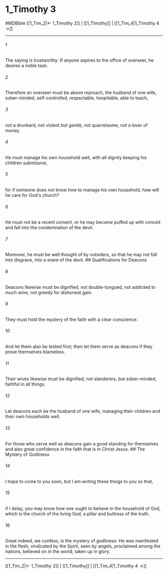 # 1_Timothy 3
#MDBible
[[1_Tim_2|← 1_Timothy 2]] | [[1_Timothy]] | [[1_Tim_4|1_Timothy 4 →]]

***

###### 1 
The saying is trustworthy: If anyone aspires to the office of overseer, he desires a noble task. 

###### 2 
Therefore an overseer must be above reproach, the husband of one wife, sober-minded, self-controlled, respectable, hospitable, able to teach, 

###### 3 
not a drunkard, not violent but gentle, not quarrelsome, not a lover of money. 

###### 4 
He must manage his own household well, with all dignity keeping his children submissive, 

###### 5 
for if someone does not know how to manage his own household, how will he care for God's church? 

###### 6 
He must not be a recent convert, or he may become puffed up with conceit and fall into the condemnation of the devil. 

###### 7 
Moreover, he must be well thought of by outsiders, so that he may not fall into disgrace, into a snare of the devil. ## Qualifications for Deacons 

###### 8 
Deacons likewise must be dignified, not double-tongued, not addicted to much wine, not greedy for dishonest gain. 

###### 9 
They must hold the mystery of the faith with a clear conscience. 

###### 10 
And let them also be tested first; then let them serve as deacons if they prove themselves blameless. 

###### 11 
Their wives likewise must be dignified, not slanderers, but sober-minded, faithful in all things. 

###### 12 
Let deacons each be the husband of one wife, managing their children and their own households well. 

###### 13 
For those who serve well as deacons gain a good standing for themselves and also great confidence in the faith that is in Christ Jesus. ## The Mystery of Godliness 

###### 14 
I hope to come to you soon, but I am writing these things to you so that, 

###### 15 
if I delay, you may know how one ought to behave in the household of God, which is the church of the living God, a pillar and buttress of the truth. 

###### 16 
Great indeed, we confess, is the mystery of godliness: He was manifested in the flesh, vindicated by the Spirit, seen by angels, proclaimed among the nations, believed on in the world, taken up in glory. 

***

[[1_Tim_2|← 1_Timothy 2]] | [[1_Timothy]] | [[1_Tim_4|1_Timothy 4 →]]
